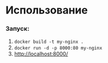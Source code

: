 # Использование

### Запуск:
1. ```docker build -t my-nginx .```
2. ```docker run -d -p 8000:80 my-nginx``` 
3. [http://localhost:8000/](http://localhost:8000/)
